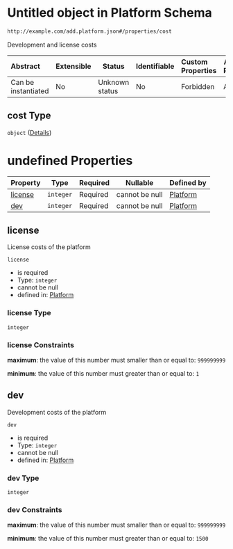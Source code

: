 # Untitled object in Platform Schema

```txt
http://example.com/add.platform.json#/properties/cost
```

Development and license costs


| Abstract            | Extensible | Status         | Identifiable | Custom Properties | Additional Properties | Access Restrictions | Defined In                                                                           |
| :------------------ | ---------- | -------------- | ------------ | :---------------- | --------------------- | ------------------- | ------------------------------------------------------------------------------------ |
| Can be instantiated | No         | Unknown status | No           | Forbidden         | Allowed               | none                | [add-platform.schema.json\*](../out/add-platform.schema.json "open original schema") |

## cost Type

`object` ([Details](add-platform-properties-cost.md))

# undefined Properties

| Property            | Type      | Required | Nullable       | Defined by                                                                                                                                     |
| :------------------ | --------- | -------- | -------------- | :--------------------------------------------------------------------------------------------------------------------------------------------- |
| [license](#license) | `integer` | Required | cannot be null | [Platform](add-platform-properties-cost-properties-license.md "http&#x3A;//example.com/add.platform.json#/properties/cost/properties/license") |
| [dev](#dev)         | `integer` | Required | cannot be null | [Platform](add-platform-properties-cost-properties-dev.md "http&#x3A;//example.com/add.platform.json#/properties/cost/properties/dev")         |

## license

License costs of the platform


`license`

-   is required
-   Type: `integer`
-   cannot be null
-   defined in: [Platform](add-platform-properties-cost-properties-license.md "http&#x3A;//example.com/add.platform.json#/properties/cost/properties/license")

### license Type

`integer`

### license Constraints

**maximum**: the value of this number must smaller than or equal to: `999999999`

**minimum**: the value of this number must greater than or equal to: `1`

## dev

Development costs of the platform


`dev`

-   is required
-   Type: `integer`
-   cannot be null
-   defined in: [Platform](add-platform-properties-cost-properties-dev.md "http&#x3A;//example.com/add.platform.json#/properties/cost/properties/dev")

### dev Type

`integer`

### dev Constraints

**maximum**: the value of this number must smaller than or equal to: `999999999`

**minimum**: the value of this number must greater than or equal to: `1500`
